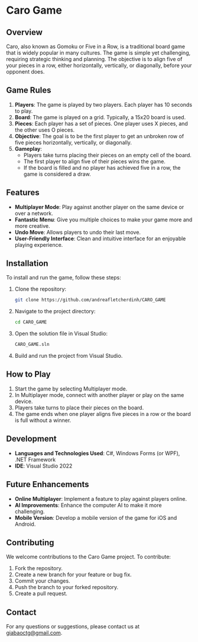 # Caro Game

## Overview
Caro, also known as Gomoku or Five in a Row, is a traditional board game that is widely popular in many cultures. The game is simple yet challenging, requiring strategic thinking and planning. The objective is to align five of your pieces in a row, either horizontally, vertically, or diagonally, before your opponent does.

## Game Rules
1. **Players**: The game is played by two players. Each player has 10 seconds to play.
2. **Board**: The game is played on a grid. Typically, a 15x20 board is used.
3. **Pieces**: Each player has a set of pieces. One player uses X pieces, and the other uses O pieces.
4. **Objective**: The goal is to be the first player to get an unbroken row of five pieces horizontally, vertically, or diagonally.
5. **Gameplay**:
   - Players take turns placing their pieces on an empty cell of the board.
   - The first player to align five of their pieces wins the game.
   - If the board is filled and no player has achieved five in a row, the game is considered a draw.

## Features
- **Multiplayer Mode**: Play against another player on the same device or over a network.
- **Fantastic Menu**: Give you multiple choices to make your game more and more creative.
- **Undo Move**: Allows players to undo their last move.
- **User-Friendly Interface**: Clean and intuitive interface for an enjoyable playing experience.

## Installation
To install and run the game, follow these steps:

1. Clone the repository:
    ```sh
    git clone https://github.com/andreafletcherdinh/CARO_GAME
    ```
2. Navigate to the project directory:
    ```sh
    cd CARO_GAME
    ```
3. Open the solution file in Visual Studio:
    ```sh
    CARO_GAME.sln
    ```
4. Build and run the project from Visual Studio.

## How to Play
1. Start the game by selecting Multiplayer mode.
2. In Multiplayer mode, connect with another player or play on the same device.
3. Players take turns to place their pieces on the board.
4. The game ends when one player aligns five pieces in a row or the board is full without a winner.

## Development
- **Languages and Technologies Used**: C#, Windows Forms (or WPF), .NET Framework
- **IDE**: Visual Studio 2022

## Future Enhancements
- **Online Multiplayer**: Implement a feature to play against players online.
- **AI Improvements**: Enhance the computer AI to make it more challenging.
- **Mobile Version**: Develop a mobile version of the game for iOS and Android.

## Contributing
We welcome contributions to the Caro Game project. To contribute:

1. Fork the repository.
2. Create a new branch for your feature or bug fix.
3. Commit your changes.
4. Push the branch to your forked repository.
5. Create a pull request.

## Contact
For any questions or suggestions, please contact us at giabaoctg@gmail.com.



